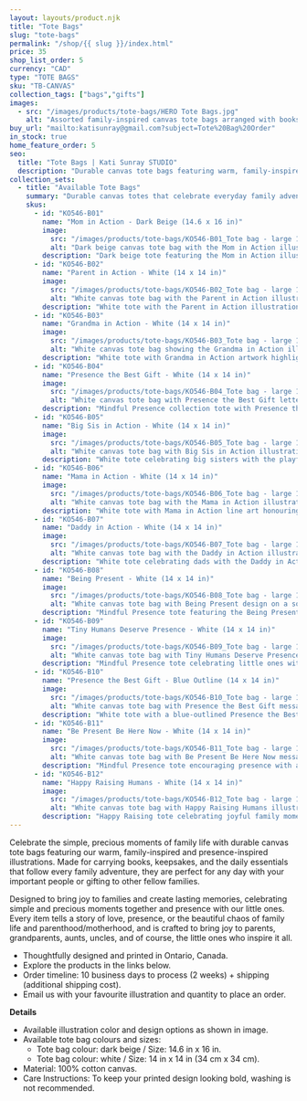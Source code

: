 ```yaml
---
layout: layouts/product.njk
title: "Tote Bags"
slug: "tote-bags"
permalink: "/shop/{{ slug }}/index.html"
price: 35
shop_list_order: 5
currency: "CAD"
type: "TOTE BAGS"
sku: "TB-CANVAS"
collection_tags: ["bags","gifts"]
images:
  - src: "/images/products/tote-bags/HERO Tote Bags.jpg"
    alt: "Assorted family-inspired canvas tote bags arranged with books and florals."
buy_url: "mailto:katisunray@gmail.com?subject=Tote%20Bag%20Order"
in_stock: true
home_feature_order: 5
seo:
  title: "Tote Bags | Kati Sunray STUDIO"
  description: "Durable canvas tote bags featuring warm, family-inspired illustrations."
collection_sets:
  - title: "Available Tote Bags"
    summary: "Durable canvas totes that celebrate everyday family adventures."
    skus:
      - id: "KO546-B01"
        name: "Mom in Action - Dark Beige (14.6 x 16 in)"
        image:
          src: "/images/products/tote-bags/KO546-B01_Tote bag - large 14.6x16in - dark beige_Collection In Action_Mom in action (dark red pastel).jpg"
          alt: "Dark beige canvas tote bag with the Mom in Action illustration in warm red tones."
        description: "Dark beige tote featuring the Mom in Action illustration from the In Action collection."
      - id: "KO546-B02"
        name: "Parent in Action - White (14 x 14 in)"
        image:
          src: "/images/products/tote-bags/KO546-B02_Tote bag - large 14x14in - White_Collection In Action_Parent in Action (green outline).jpg"
          alt: "White canvas tote bag with the Parent in Action illustration outlined in green."
        description: "White tote with the Parent in Action illustration celebrating family teamwork."
      - id: "KO546-B03"
        name: "Grandma in Action - White (14 x 14 in)"
        image:
          src: "/images/products/tote-bags/KO546-B03_Tote bag - large 14x14in - White_Collection In Action_Grandma in Action (orange_feet in heart hand).jpg"
          alt: "White canvas tote bag showing the Grandma in Action illustration with orange accents."
        description: "White tote with Grandma in Action artwork highlighting caring moments."
      - id: "KO546-B04"
        name: "Presence the Best Gift - White (14 x 14 in)"
        image:
          src: "/images/products/tote-bags/KO546-B04_Tote bag - large 14x14in - White_Collection Mindful Presence_Presence The Best Gift (navy back).jpg"
          alt: "White canvas tote bag with Presence the Best Gift lettering on a navy background."
        description: "Mindful Presence collection tote with Presence the Best Gift message."
      - id: "KO546-B05"
        name: "Big Sis in Action - White (14 x 14 in)"
        image:
          src: "/images/products/tote-bags/KO546-B05_Tote bag - large 14x14in - White_Collection In Action_Big Sis in action (hi5_red outline).jpg"
          alt: "White canvas tote bag with Big Sis in Action illustration in red outline."
        description: "White tote celebrating big sisters with the playful Big Sis in Action illustration."
      - id: "KO546-B06"
        name: "Mama in Action - White (14 x 14 in)"
        image:
          src: "/images/products/tote-bags/KO546-B06_Tote bag - large 14x14in - White_Collection In Action_Mama in action (hold finger_grey outline).jpg"
          alt: "White canvas tote bag with the Mama in Action illustration holding little fingers."
        description: "White tote with Mama in Action line art honouring tender moments."
      - id: "KO546-B07"
        name: "Daddy in Action - White (14 x 14 in)"
        image:
          src: "/images/products/tote-bags/KO546-B07_Tote bag - large 14x14in - White_Collection In Action_Daddy in action (hold hands_grey outline).jpg"
          alt: "White canvas tote bag with the Daddy in Action illustration holding hands."
        description: "White tote celebrating dads with the Daddy in Action illustration."
      - id: "KO546-B08"
        name: "Being Present - White (14 x 14 in)"
        image:
          src: "/images/products/tote-bags/KO546-B08_Tote bag - large 14x14in - White_Collection Mindful Presence_Being Present (grey back).jpg"
          alt: "White canvas tote bag with Being Present design on a soft grey backdrop."
        description: "Mindful Presence tote featuring the Being Present message."
      - id: "KO546-B09"
        name: "Tiny Humans Deserve Presence - White (14 x 14 in)"
        image:
          src: "/images/products/tote-bags/KO546-B09_Tote bag - large 14x14in - White_Collection Mindful Presence_Tiny Humans Deserve Presence (light blue back).jpg"
          alt: "White canvas tote bag with Tiny Humans Deserve Presence wording on light blue."
        description: "Mindful Presence tote celebrating little ones with a light blue design."
      - id: "KO546-B10"
        name: "Presence the Best Gift - Blue Outline (14 x 14 in)"
        image:
          src: "/images/products/tote-bags/KO546-B10_Tote bag - large 14x14in - White_Collection Mindful Presence_Presence The Best Gift (blue outline).jpg"
          alt: "White canvas tote bag with Presence the Best Gift message outlined in blue."
        description: "White tote with a blue-outlined Presence the Best Gift message."
      - id: "KO546-B11"
        name: "Be Present Be Here Now - White (14 x 14 in)"
        image:
          src: "/images/products/tote-bags/KO546-B11_Tote bag - large 14x14in - White_Collection Mindful Presence_Be Present Be here Now (blue back).jpg"
          alt: "White canvas tote bag with Be Present Be Here Now message on a blue backdrop."
        description: "Mindful Presence tote encouraging presence with a deep blue background."
      - id: "KO546-B12"
        name: "Happy Raising Humans - White (14 x 14 in)"
        image:
          src: "/images/products/tote-bags/KO546-B12_Tote bag - large 14x14in - White_Collection Happy Raising_Happy raising (pink back).jpg"
          alt: "White canvas tote bag with Happy Raising Humans illustration on pink."
        description: "Happy Raising tote celebrating joyful family moments in pink."
---
```


Celebrate the simple, precious moments of family life with durable canvas tote bags featuring our warm, family-inspired and presence-inspired illustrations. Made for carrying books, keepsakes, and the daily essentials that follow every family adventure, they are perfect for any day with your important people or gifting to other fellow families.

Designed to bring joy to families and create lasting memories, celebrating simple and precious moments together and presence with our little ones. Every item tells a story of love, presence, or the beautiful chaos of family life and parenthood/motherhood, and is crafted to bring joy to parents, grandparents, aunts, uncles, and of course, the little ones who inspire it all.

- Thoughtfully designed and printed in Ontario, Canada.
- Explore the products in the links below.
- Order timeline: 10 business days to process (2 weeks) + shipping (additional shipping cost).
- Email us with your favourite illustration and quantity to place an order.

**Details**

- Available illustration color and design options as shown in image.
- Available tote bag colours and sizes:
  - Tote bag colour: dark beige / Size: 14.6 in x 16 in.
  - Tote bag colour: white / Size: 14 in x 14 in (34 cm x 34 cm).
- Material: 100% cotton canvas.
- Care Instructions: To keep your printed design looking bold, washing is not recommended.
